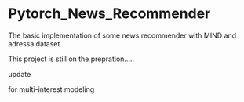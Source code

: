 # Pytorch_News_Recommender

The basic implementation of some news recommender with MIND and adressa dataset.

This project is still on the prepration.....

update

for multi-interest modeling
